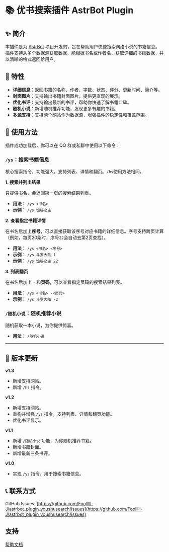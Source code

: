 # 📚 优书搜索插件 AstrBot Plugin

## ✨ 简介

本插件是为 [AstrBot](https://github.com/AstrBotDevs/AstrBot) 项目开发的，旨在帮助用户快速搜索网络小说的书籍信息。插件支持从多个数据源获取数据，能根据书名或作者名，获取详细的书籍数据，并以清晰的格式返回给用户。

## 🚀 特性

* **详细信息**：返回书籍的名称、作者、字数、状态、评分、更新时间、简介等。
* **封面图片**：支持输出书籍封面图片，提供更直观的展示。
* **优化书评**：支持输出最新的书评，帮助你快速了解书籍口碑。
* **随机小说**：新增随机推荐功能，发现更多有趣的书籍。
* **多源支持**：支持两个网站作为数据源，增强插件的稳定性和覆盖范围。

## 📝 使用方法

插件成功加载后，你可以在 QQ 群或私聊中使用以下命令：

### `/ys`：搜索书籍信息

核心搜索指令，功能强大，支持列表、详情和翻页。`/hs`使用方法相同。

**1. 搜索并列出结果**

只提供书名，会返回第一页的搜索结果列表。

* **用法：** `/ys <书名>`
* **示例：** `/ys 诡秘之主`

**2. 查看指定书籍详情**

在书名后加上**序号**，可以直接获取该序号对应书籍的详细信息。序号支持跨页计算（例如，每页20条时，序号`22`会自动去第2页查找）。

* **用法：** `/ys <书名> <序号>`
* **示例：** `/ys 斗罗大陆 1`
* **示例：** `/ys 诡秘之主 22`

**3. 列表翻页**

在书名后加上 `-` 和**页码**，可以查看指定页码的搜索结果列表。

* **用法：** `/ys <书名> -<页码>`
* **示例：** `/ys 斗罗大陆 -2`

### `/随机小说`：随机推荐小说

随机获取一本小说，为你提供惊喜。

* **用法：** `/随机小说`

---

## 📅 版本更新

**v1.3**

* 新增支持网站。
* 新增 `/hs` 指令。


**v1.2**

* 新增支持网站。
* 重构并增强 `/ys` 指令，支持列表、详情和翻页功能。
* 优化书评显示。

**v1.1**

* 新增 `/随机小说` 功能，为你随机推荐书籍。
* 新增书籍封面。
* 新增最新三条书评。

**v1.0**

* 实现 `/ys` 指令，用于搜索书籍信息。

## 📞 联系方式

GitHub Issues: [https://github.com/Foolllll-J/astrbot_plugin_youshusearch/issues](https://github.com/Foolllll-J/astrbot_plugin_youshusearch/issues)

## 支持

[帮助文档](https://astrbot.app)

